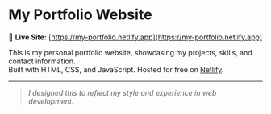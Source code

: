 # My Portfolio Website

🚀 **Live Site:** [https://my-portfolio.netlify.app](https://my-portfolio.netlify.app)  

This is my personal portfolio website, showcasing my projects, skills, and contact information.  
Built with HTML, CSS, and JavaScript. Hosted for free on [Netlify](https://www.netlify.com/).

---
> *I designed this to reflect my style and experience in web development.*
